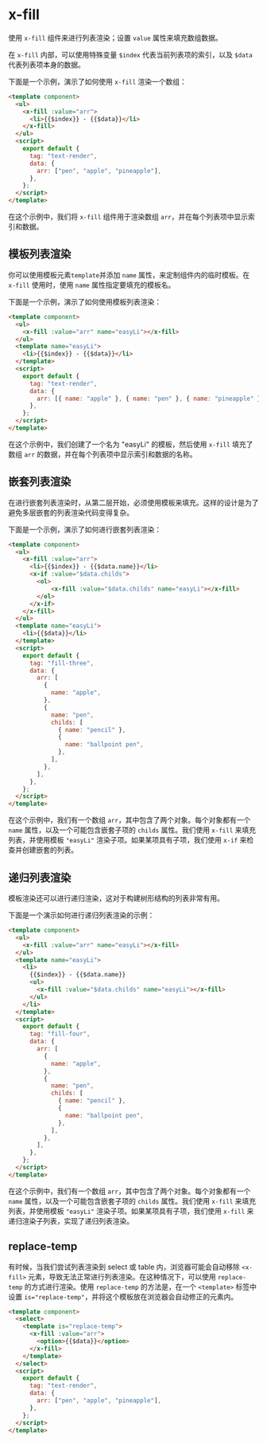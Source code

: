# x-fill

使用 `x-fill` 组件来进行列表渲染；设置 `value` 属性来填充数组数据。

在 `x-fill` 内部，可以使用特殊变量 `$index` 代表当前列表项的索引，以及 `$data` 代表列表项本身的数据。

下面是一个示例，演示了如何使用 `x-fill` 渲染一个数组：

<comp-viewer comp-name="text-render">

```html
<template component>
  <ul>
    <x-fill :value="arr">
      <li>{{$index}} - {{$data}}</li>
    </x-fill>
  </ul>
  <script>
    export default {
      tag: "text-render",
      data: {
        arr: ["pen", "apple", "pineapple"],
      },
    };
  </script>
</template>
```

</comp-viewer>

在这个示例中，我们将 `x-fill` 组件用于渲染数组 `arr`，并在每个列表项中显示索引和数据。

## 模板列表渲染

你可以使用模板元素`template`并添加 `name` 属性，来定制组件内的临时模板。在 `x-fill` 使用时，使用 `name` 属性指定要填充的模板名。

下面是一个示例，演示了如何使用模板列表渲染：

<comp-viewer comp-name="text-render">

```html
<template component>
  <ul>
    <x-fill :value="arr" name="easyLi"></x-fill>
  </ul>
  <template name="easyLi">
    <li>{{$index}} - {{$data}}</li>
  </template>
  <script>
    export default {
      tag: "text-render",
      data: {
        arr: [{ name: "apple" }, { name: "pen" }, { name: "pineapple" }],
      },
    };
  </script>
</template>
```

</comp-viewer>

在这个示例中，我们创建了一个名为 "easyLi" 的模板，然后使用 `x-fill` 填充了数组 `arr` 的数据，并在每个列表项中显示索引和数据的名称。

## 嵌套列表渲染

在进行嵌套列表渲染时，从第二层开始，必须使用模板来填充。这样的设计是为了避免多层嵌套的列表渲染代码变得复杂。

下面是一个示例，演示了如何进行嵌套列表渲染：

<comp-viewer comp-name="fill-three">

```html
<template component>
  <ul>
    <x-fill :value="arr">
      <li>{{$index}} - {{$data.name}}</li>
      <x-if :value="$data.childs">
        <ol>
            <x-fill :value="$data.childs" name="easyLi"></x-fill>
        </ol>
      </x-if>
    </x-fill>
  </ul>
  <template name="easyLi">
    <li>{{$data}}</li>
  </template>
  <script>
    export default {
      tag: "fill-three",
      data: {
        arr: [
          {
            name: "apple",
          },
          {
            name: "pen",
            childs: [
              { name: "pencil" },
              {
                name: "ballpoint pen",
              },
            ],
          },
        ],
      },
    };
  </script>
</template>
```

</comp-viewer>

在这个示例中，我们有一个数组 `arr`，其中包含了两个对象。每个对象都有一个 `name` 属性，以及一个可能包含嵌套子项的 `childs` 属性。我们使用 `x-fill` 来填充列表，并使用模板 `"easyLi"` 渲染子项。如果某项具有子项，我们使用 `x-if` 来检查并创建嵌套的列表。

## 递归列表渲染

模板渲染还可以进行递归渲染，这对于构建树形结构的列表非常有用。

下面是一个演示如何进行递归列表渲染的示例：

<comp-viewer comp-name="fill-four">

```html
<template component>
  <ul>
    <x-fill :value="arr" name="easyLi"></x-fill>
  </ul>
  <template name="easyLi">
    <li>
      {{$index}} - {{$data.name}}
      <ul>
        <x-fill :value="$data.childs" name="easyLi"></x-fill>
      </ul>
    </li>
  </template>
  <script>
    export default {
      tag: "fill-four",
      data: {
        arr: [
          {
            name: "apple",
          },
          {
            name: "pen",
            childs: [
              { name: "pencil" },
              {
                name: "ballpoint pen",
              },
            ],
          },
        ],
      },
    };
  </script>
</template>
```

</comp-viewer>

在这个示例中，我们有一个数组 `arr`，其中包含了两个对象。每个对象都有一个 `name` 属性，以及一个可能包含嵌套子项的 `childs` 属性。我们使用 `x-fill` 来填充列表，并使用模板 `"easyLi"` 渲染子项。如果某项具有子项，我们使用 `x-fill` 来递归渲染子列表，实现了递归列表渲染。

## replace-temp

有时候，当我们尝试列表渲染到 select 或 table 内，浏览器可能会自动移除 `<x-fill>` 元素，导致无法正常进行列表渲染。在这种情况下，可以使用 `replace-temp` 的方式进行渲染。使用 `replace-temp` 的方法是，在一个 `<template>` 标签中设置 `is="replace-temp"`，并将这个模板放在浏览器会自动修正的元素内。

<comp-viewer comp-name="text-render">

```html
<template component>
  <select>
    <template is="replace-temp">
      <x-fill :value="arr">
        <option>{{$data}}</option>
      </x-fill>
    </template>
  </select>
  <script>
    export default {
      tag: "text-render",
      data: {
        arr: ["pen", "apple", "pineapple"],
      },
    };
  </script>
</template>
```

</comp-viewer>

